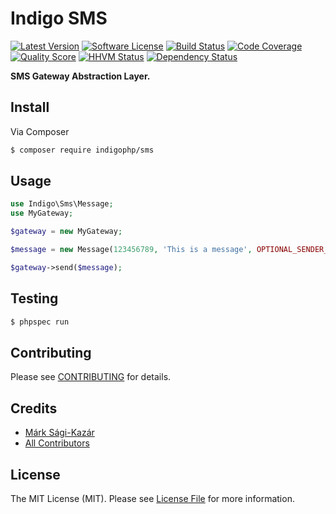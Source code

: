 # Indigo SMS

[![Latest Version](https://img.shields.io/github/release/indigophp/sms.svg?style=flat-square)](https://github.com/indigophp/sms/releases)
[![Software License](https://img.shields.io/badge/license-MIT-brightgreen.svg?style=flat-square)](LICENSE)
[![Build Status](https://img.shields.io/travis/indigophp/sms/develop.svg?style=flat-square)](https://travis-ci.org/indigophp/sms)
[![Code Coverage](https://img.shields.io/scrutinizer/coverage/g/indigophp/sms.svg?style=flat-square)](https://scrutinizer-ci.com/g/indigophp/sms)
[![Quality Score](https://img.shields.io/scrutinizer/g/indigophp/sms.svg?style=flat-square)](https://scrutinizer-ci.com/g/indigophp/sms)
[![HHVM Status](https://img.shields.io/hhvm/indigophp/sms.svg?style=flat-square)](http://hhvm.h4cc.de/package/indigophp/sms)
[![Dependency Status](http://www.versioneye.com/user/projects/53c8e3beb47c315d0f000039/badge.svg?style=flat)](http://www.versioneye.com/user/projects/53c8e3beb47c315d0f000039)

**SMS Gateway Abstraction Layer.**


## Install

Via Composer

``` bash
$ composer require indigophp/sms
```


## Usage

``` php
use Indigo\Sms\Message;
use MyGateway;

$gateway = new MyGateway;

$message = new Message(123456789, 'This is a message', OPTIONAL_SENDER_OR_SENDER_ID);

$gateway->send($message);
```


## Testing

``` bash
$ phpspec run
```


## Contributing

Please see [CONTRIBUTING](CONTRIBUTING.md) for details.


## Credits

- [Márk Sági-Kazár](https://github.com/sagikazarmark)
- [All Contributors](https://github.com/indigophp/sms/contributors)


## License

The MIT License (MIT). Please see [License File](LICENSE) for more information.

